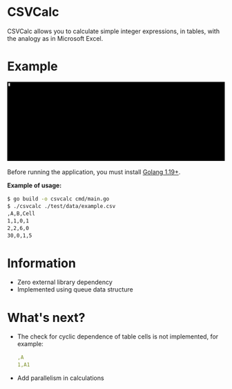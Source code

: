 # CSVCalc

CSVCalc allows you to calculate simple integer expressions, in tables, with the analogy as in Microsoft Excel.

# Example

![Example](assets/example.gif)

Before running the application, you must install [Golang 1.19+](https://go.dev/dl/).

**Example of usage:**
```bash
$ go build -o csvcalc cmd/main.go
$ ./csvcalc ./test/data/example.csv
,A,B,Cell
1,1,0,1
2,2,6,0
30,0,1,5
```

# Information

- Zero external library dependency
- Implemented using queue data structure

# What's next?

- The check for cyclic dependence of table cells is not implemented, for example:
    ```yaml
    ,A
    1,A1
    ```
- Add parallelism in calculations
